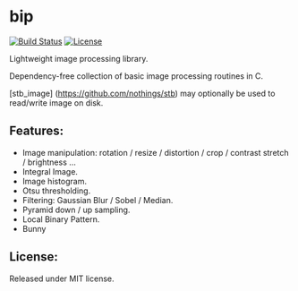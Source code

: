 # bip

[![Build Status](https://travis-ci.org/jnbraun/bip.svg?branch=master)](https://travis-ci.org/jnbraun/bip/)
[![License](https://img.shields.io/badge/license-MIT-blue.svg)](LICENSE)

Lightweight image processing library.

Dependency-free collection of basic image processing routines in C. 

[stb_image] (https://github.com/nothings/stb) may optionally be used to read/write image on disk.


## Features:

* Image manipulation: rotation / resize / distortion / crop / contrast stretch / brightness ...
* Integral Image.
* Image histogram.
* Otsu thresholding.
* Filtering: Gaussian Blur / Sobel / Median.
* Pyramid down / up sampling.
* Local Binary Pattern. 
* Bunny

## License:

Released under MIT license.
